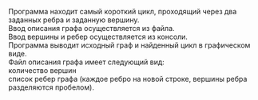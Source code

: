 Программа находит самый короткий цикл, проходящий через два заданных ребра и заданную вершину.<br>
Ввод описания графа осуществляется из файла.<br>
Ввод вершины и ребер осуществляется из консоли.<br>
Программа выводит исходный граф и найденный цикл в графическом виде.<br>
Файл описания графа имеет следующий вид:<br>
количество вершин<br>
список ребер графа (каждое ребро на новой строке, вершины ребра разделяются пробелом).
